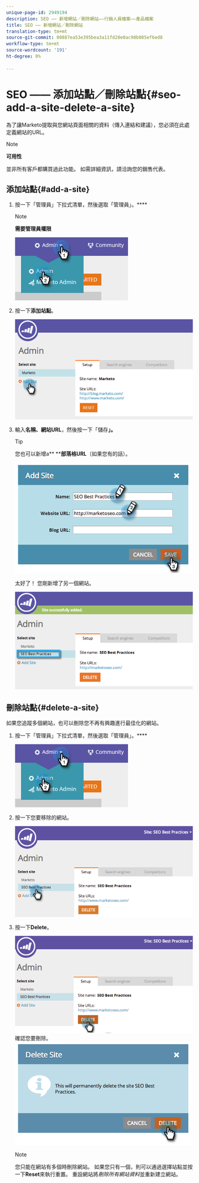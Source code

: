```yaml
---
unique-page-id: 2949194
description: SEO —— 新增網站／刪除網站——行銷人員檔案——產品檔案
title: SEO —— 新增網站／刪除網站
translation-type: tm+mt
source-git-commit: 00887ea53e395bea3a11fd28e0ac98b085ef6ed8
workflow-type: tm+mt
source-wordcount: '191'
ht-degree: 0%

---
```



# SEO —— 添加站點／刪除站點{#seo-add-a-site-delete-a-site}

為了讓Marketo提取與您網站頁面相關的資料（傳入連結和建議），您必須在此處定義網站的URL。

>[!NOTE]
>
>**可用性**
>
>並非所有客戶都購買過此功能。 如需詳細資訊，請洽詢您的銷售代表。

## 添加站點{#add-a-site}

1. 按一下「管理員」下拉式清單，然後選取「管理員」。****

   >[!NOTE]
   >
   >**需要管理員權限**

   ![](assets/one.png)

1. 按一下&#x200B;**添加站點**。

   ![](assets/two.png)

1. 輸入&#x200B;**名稱、網站URL**，然後按一下「儲存&#x200B;**」。**

   >[!TIP]
   >
   >您也可以新增a** ****部落格URL**（如果您有的話）。

   ![](assets/image2014-9-17-21-3a19-3a51.png)

   太好了！ 您剛新增了另一個網站。

   ![](assets/four.png)

## 刪除站點{#delete-a-site}

如果您追蹤多個網站，也可以刪除您不再有興趣進行最佳化的網站。

1. 按一下「管理員」下拉式清單，然後選取「管理員」。****

   ![](assets/one.png)

1. 按一下您要移除的網站。

   ![](assets/six.png)

1. 按一下&#x200B;**Delete**。

   ![](assets/seven.png)
確認您要刪除。
   ![](assets/image2014-9-17-21-3a21-3a22.png)

   >[!NOTE]
   >
   >您只能在網站有多個時刪除網站。 如果您只有一個，則可以通過選擇站點並按一下&#x200B;**Reset**&#x200B;來執行重置。 重設網站將&#x200B;*刪除所有網站資料*&#x200B;並重新建立網站。

